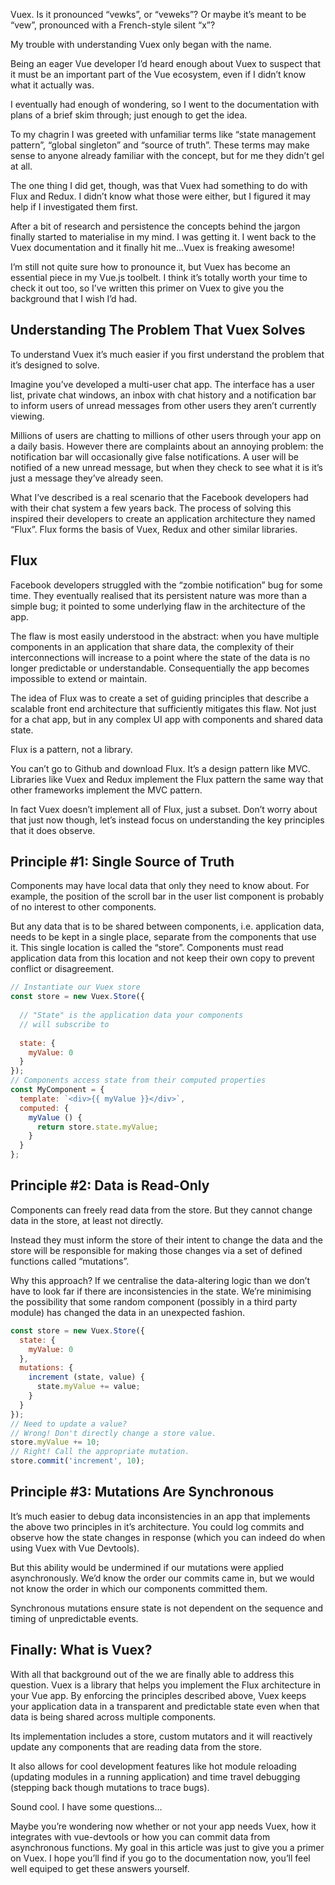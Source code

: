 Vuex. Is it pronounced “vewks”, or “veweks”? Or maybe it’s meant to be “vew”, pronounced with a French-style silent “x”?

My trouble with understanding Vuex only began with the name.

Being an eager Vue developer I’d heard enough about Vuex to suspect that it must be an important part of the Vue ecosystem, even if I didn’t know what it actually was.

I eventually had enough of wondering, so I went to the documentation with plans of a brief skim through; just enough to get the idea.

To my chagrin I was greeted with unfamiliar terms like “state management pattern”, “global singleton” and “source of truth”. These terms may make sense to anyone already familiar with the concept, but for me they didn’t gel at all.

The one thing I did get, though, was that Vuex had something to do with Flux and Redux. I didn’t know what those were either, but I figured it may help if I investigated them first.

After a bit of research and persistence the concepts behind the jargon finally started to materialise in my mind. I was getting it. I went back to the Vuex documentation and it finally hit me…Vuex is freaking awesome!

I’m still not quite sure how to pronounce it, but Vuex has become an essential piece in my Vue.js toolbelt. I think it’s totally worth your time to check it out too, so I’ve written this primer on Vuex to give you the background that I wish I’d had.

## Understanding The Problem That Vuex Solves

To understand Vuex it’s much easier if you first understand the problem that it’s designed to solve.

Imagine you’ve developed a multi-user chat app. The interface has a user list, private chat windows, an inbox with chat history and a notification bar to inform users of unread messages from other users they aren’t currently viewing.

Millions of users are chatting to millions of other users through your app on a daily basis. However there are complaints about an annoying problem: the notification bar will occasionally give false notifications. A user will be notified of a new unread message, but when they check to see what it is it’s just a message they’ve already seen.

What I’ve described is a real scenario that the Facebook developers had with their chat system a few years back. The process of solving this inspired their developers to create an application architecture they named “Flux”. Flux forms the basis of Vuex, Redux and other similar libraries.

## Flux

Facebook developers struggled with the “zombie notification” bug for some time. They eventually realised that its persistent nature was more than a simple bug; it pointed to some underlying flaw in the architecture of the app.

The flaw is most easily understood in the abstract: when you have multiple components in an application that share data, the complexity of their interconnections will increase to a point where the state of the data is no longer predictable or understandable. Consequentially the app becomes impossible to extend or maintain.

The idea of Flux was to create a set of guiding principles that describe a scalable front end architecture that sufficiently mitigates this flaw. Not just for a chat app, but in any complex UI app with components and shared data state.

Flux is a pattern, not a library. 

You can’t go to Github and download Flux. It’s a design pattern like MVC. Libraries like Vuex and Redux implement the Flux pattern the same way that other frameworks implement the MVC pattern.

In fact Vuex doesn’t implement all of Flux, just a subset. Don’t worry about that just now though, let’s instead focus on understanding the key principles that it does observe.

## Principle #1: Single Source of Truth

Components may have local data that only they need to know about. For example, the position of the scroll bar in the user list component is probably of no interest to other components.

But any data that is to be shared between components, i.e. application data, needs to be kept in a single place, separate from the components that use it.
This single location is called the “store”. Components must read application data from this location and not keep their own copy to prevent conflict or disagreement.

```js
// Instantiate our Vuex store
const store = new Vuex.Store({
  
  // "State" is the application data your components
  // will subscribe to
  
  state: {     
    myValue: 0   
  }
});
// Components access state from their computed properties
const MyComponent = {   
  template: `<div>{{ myValue }}</div>`,
  computed: {
    myValue () {
      return store.state.myValue;
    }   
  } 
};
```

## Principle #2: Data is Read-Only

Components can freely read data from the store. But they cannot change data in the store, at least not directly.

Instead they must inform the store of their intent to change the data and the store will be responsible for making those changes via a set of defined functions called “mutations”.

Why this approach? If we centralise the data-altering logic than we don’t have to look far if there are inconsistencies in the state. We’re minimising the possibility that some random component (possibly in a third party module) has changed the data in an unexpected fashion.

```js
const store = new Vuex.Store({ 
  state: { 
    myValue: 0
  }, 
  mutations: { 
    increment (state, value) { 
      state.myValue += value;
    }
  } 
});
// Need to update a value?
// Wrong! Don't directly change a store value.
store.myValue += 10;
// Right! Call the appropriate mutation.
store.commit('increment', 10);
```

## Principle #3: Mutations Are Synchronous

It’s much easier to debug data inconsistencies in an app that implements the above two principles in it’s architecture. You could log commits and observe how the state changes in response (which you can indeed do when using Vuex with Vue Devtools).

But this ability would be undermined if our mutations were applied asynchronously. We’d know the order our commits came in, but we would not know the order in which our components committed them.

Synchronous mutations ensure state is not dependent on the sequence and timing of unpredictable events.

## Finally: What is Vuex?

With all that background out of the we are finally able to address this question.
Vuex is a library that helps you implement the Flux architecture in your Vue app. By enforcing the principles described above, Vuex keeps your application data in a transparent and predictable state even when that data is being shared across multiple components.

Its implementation includes a store, custom mutators and it will reactively update any components that are reading data from the store.

It also allows for cool development features like hot module reloading (updating modules in a running application) and time travel debugging (stepping back though mutations to trace bugs).

Sound cool. I have some questions…

Maybe you’re wondering now whether or not your app needs Vuex, how it integrates with vue-devtools or how you can commit data from asynchronous functions.
My goal in this article was just to give you a primer on Vuex. I hope you’ll find if you go to the documentation now, you’ll feel well equiped to get these answers yourself.
